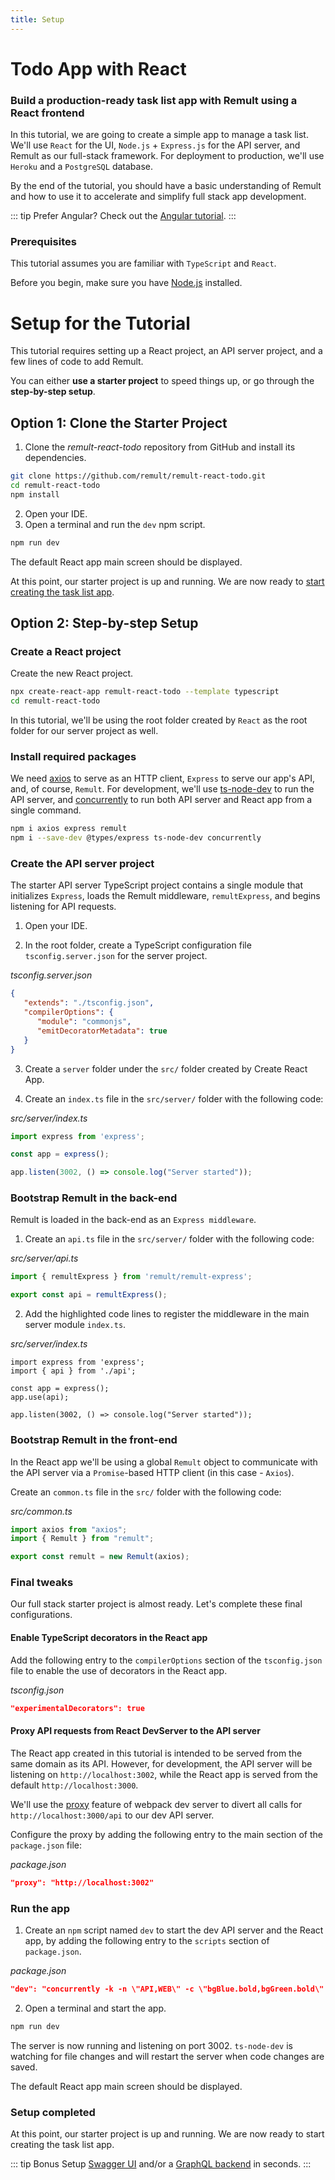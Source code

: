 ```yaml
---
title: Setup
---
```


# Todo App with React

### Build a production-ready task list app with Remult using a React frontend

In this tutorial, we are going to create a simple app to manage a task list. We'll use `React` for the UI, `Node.js` + `Express.js` for the API server, and Remult as our full-stack framework. For deployment to production, we'll use `Heroku` and a `PostgreSQL` database. 

By the end of the tutorial, you should have a basic understanding of Remult and how to use it to accelerate and simplify full stack app development.

::: tip Prefer Angular?
Check out the [Angular tutorial](../tutorial-angular).
:::

### Prerequisites

This tutorial assumes you are familiar with `TypeScript` and `React`.

Before you begin, make sure you have [Node.js](https://nodejs.org) installed. <!-- consider specifying Node minimum version with npm -->

# Setup for the Tutorial
This tutorial requires setting up a React project, an API server project, and a few lines of code to add Remult.

You can either **use a starter project** to speed things up, or go through the **step-by-step setup**.

## Option 1: Clone the Starter Project

1. Clone the *remult-react-todo* repository from GitHub and install its dependencies.

```sh
git clone https://github.com/remult/remult-react-todo.git
cd remult-react-todo
npm install
```

2. Open your IDE.
3. Open a terminal and run the `dev` npm script.

```sh
npm run dev
```

The default React app main screen should be displayed.

At this point, our starter project is up and running. We are now ready to [start creating the task list app](./entities.md).

## Option 2: Step-by-step Setup

### Create a React project
Create the new React project.
```sh
npx create-react-app remult-react-todo --template typescript
cd remult-react-todo
```

In this tutorial, we'll be using the root folder created by `React` as the root folder for our server project as well.
### Install required packages
We need [axios](https://axios-http.com/) to serve as an HTTP client, `Express` to serve our app's API, and, of course, `Remult`. For development, we'll use [ts-node-dev](https://www.npmjs.com/package/ts-node-dev) to run the API server, and [concurrently](https://www.npmjs.com/package/concurrently) to run both API server and React app from a single command.
```sh
npm i axios express remult
npm i --save-dev @types/express ts-node-dev concurrently
```
### Create the API server project
The starter API server TypeScript project contains a single module that initializes `Express`, loads the Remult middleware, `remultExpress`, and begins listening for API requests.

1. Open your IDE.

2. In the root folder, create a TypeScript configuration file `tsconfig.server.json` for the server project.

*tsconfig.server.json*
```json
{
   "extends": "./tsconfig.json",
   "compilerOptions": {
      "module": "commonjs",
      "emitDecoratorMetadata": true
   }
}
```

3. Create a `server` folder under the `src/` folder created by Create React App.

4. Create an `index.ts` file in the `src/server/` folder with the following code:

*src/server/index.ts*
```ts
import express from 'express';

const app = express();

app.listen(3002, () => console.log("Server started"));
```

### Bootstrap Remult in the back-end
Remult is loaded in the back-end as an `Express middleware`.

1. Create an `api.ts` file in the `src/server/` folder with the following code:

*src/server/api.ts*
```ts
import { remultExpress } from 'remult/remult-express';

export const api = remultExpress();
```

2. Add the highlighted code lines to register the middleware in the main server module `index.ts`.

*src/server/index.ts*
```ts{2,5}
import express from 'express';
import { api } from './api';

const app = express();
app.use(api);

app.listen(3002, () => console.log("Server started"));
```

### Bootstrap Remult in the front-end

In the React app we'll be using a global `Remult` object to communicate with the API server via a `Promise`-based HTTP client (in this case - `Axios`).

Create an `common.ts` file in the `src/` folder with the following code:

*src/common.ts*
```ts
import axios from "axios";
import { Remult } from "remult";

export const remult = new Remult(axios); 
```


### Final tweaks

Our full stack starter project is almost ready. Let's complete these final configurations.
#### Enable TypeScript decorators in the React app

Add the following entry to the `compilerOptions` section of the `tsconfig.json` file to enable the use of decorators in the React app.
   
*tsconfig.json*
```json
"experimentalDecorators": true
```

#### Proxy API requests from React DevServer to the API server
The React app created in this tutorial is intended to be served from the same domain as its API. 
However, for development, the API server will be listening on `http://localhost:3002`, while the React app is served from the default `http://localhost:3000`. 

We'll use the [proxy](https://create-react-app.dev/docs/proxying-api-requests-in-development/) feature of webpack dev server to divert all calls for `http://localhost:3000/api` to our dev API server.

Configure the proxy by adding the following entry to the main section of the `package.json` file:

*package.json*
```json
"proxy": "http://localhost:3002"
```

### Run the app

1. Create an `npm` script named `dev` to start the dev API server and the React app, by adding the following entry to the `scripts` section of `package.json`.

*package.json*
```json
"dev": "concurrently -k -n \"API,WEB\" -c \"bgBlue.bold,bgGreen.bold\" \"ts-node-dev -P tsconfig.server.json src/server/\" \"react-scripts start\""
```
   
2. Open a terminal and start the app.
```sh
npm run dev
```

The server is now running and listening on port 3002. `ts-node-dev` is watching for file changes and will restart the server when code changes are saved.

The default React app main screen should be displayed.


### Setup completed
At this point, our starter project is up and running. We are now ready to start creating the task list app.

::: tip Bonus 
Setup [Swagger UI](../../docs/adding-swagger) and/or a [GraphQL backend](../../docs/adding-graphql) in seconds.
:::
